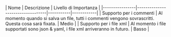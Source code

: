 |       Nome     |           Descrizione            | Livello di Importanza |
|----------------|----------------------------------|-----------|------------|
| Supporto per i commenti | Al momento quando si salva un file, tutti i commenti vengono sovrascritti. Questa cosa sará fixata. | Medio |
| Supporto per i file xml | Al momento i file supportati sono json & yaml, i file xml arriveranno in futuro. | Basso |
